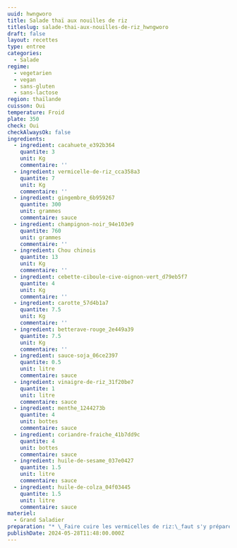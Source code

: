 ```yaml
---
uuid: hwngworo
title: Salade thaï aux nouilles de riz
titleslug: salade-thai-aux-nouilles-de-riz_hwngworo
draft: false
layout: recettes
type: entree
categories:
  - Salade
regime:
  - vegetarien
  - vegan
  - sans-gluten
  - sans-lactose
region: thaïlande
cuisson: Oui
temperature: Froid
plate: 350
check: Oui
checkAlwaysOk: false
ingredients:
  - ingredient: cacahuete_e392b364
    quantite: 3
    unit: Kg
    commentaire: ''
  - ingredient: vermicelle-de-riz_cca358a3
    quantite: 7
    unit: Kg
    commentaire: ''
  - ingredient: gingembre_6b959267
    quantite: 300
    unit: grammes
    commentaire: sauce
  - ingredient: champignon-noir_94e103e9
    quantite: 760
    unit: grammes
    commentaire: ''
  - ingredient: Chou chinois
    quantite: 13
    unit: Kg
    commentaire: ''
  - ingredient: cebette-ciboule-cive-oignon-vert_d79eb5f7
    quantite: 4
    unit: Kg
    commentaire: ''
  - ingredient: carotte_57d4b1a7
    quantite: 7.5
    unit: Kg
    commentaire: ''
  - ingredient: betterave-rouge_2e449a39
    quantite: 7.5
    unit: Kg
    commentaire: ''
  - ingredient: sauce-soja_06ce2397
    quantite: 0.5
    unit: litre
    commentaire: sauce
  - ingredient: vinaigre-de-riz_31f20be7
    quantite: 1
    unit: litre
    commentaire: sauce
  - ingredient: menthe_1244273b
    quantite: 4
    unit: bottes
    commentaire: sauce
  - ingredient: coriandre-fraiche_41b7dd9c
    quantite: 4
    unit: bottes
    commentaire: sauce
  - ingredient: huile-de-sesame_037e0427
    quantite: 1.5
    unit: litre
    commentaire: sauce
  - ingredient: huile-de-colza_04f03445
    quantite: 1.5
    unit: litre
    commentaire: sauce
materiel:
  - Grand Saladier
preparation: "* \_Faire cuire les vermicelles de riz:\_faut s'y préparer un peu et être 2 dispo! les vermicelles cuisent en très peu de temps, une fois qu'on les mets dans l'eau, on les sort vite, d'où l'importance d'avoir le poste pour égoutter et refroidir dans l'évier dispo!! et en général, on peut faire des sessions où on cuit entre 2 et 3 kilos à la fois; donc dans une casserole d'eau bouillante, quand ça bout jeter les vermicelles, compter 3min et les égoutter immédiatement et mettre sous l'eau froide la passoire jusqu’à complet refroidissement\n* Ensuite il faut couper\_les betteraves, les carottes, les cébettes, et le choux chinois en tout petit, mini rapé ou bâtonnets, ou à l'économe, selon comment la personne qui gère la recette préfère!\n* Il faut réhydrater\_les champignons noirs dans de l'eau bouillante, une trentaine de minutes suffisent en général, et s'ils sont trop gros quand on les as égoutté, on peut les recouper\n* Concassés\_le cacahuètes\n* \_Tout mélanger\n\n**et préparer la sauce:**\n\n* On coupe en petit les herbes et le gingembre, puis on les mélange aux liquides. Selon les gouts on peut en faire une avec du piment en poudre dedans!"
publishDate: 2024-05-28T11:48:00.000Z
---
```

